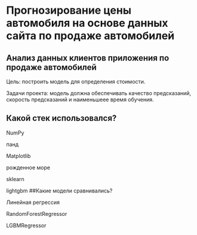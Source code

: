 #  Прогнозирование  цены автомобиля на основе  данных сайта  по продаже  автомобилей
## Анализ данных клиентов приложения по продаже автомобилей
Цель: построить модель для определения стоимости.

Задачи проекта: модель должна обеспечивать качество предсказаний, скорость предсказаний и наименьшеее время обучения.
## Какой стек использовался?
NumPy

панд

Matplotlib

рожденное море

sklearn

lightgbm
##Какие модели сравнивались?

Линейная регрессия

RandomForestRegressor

LGBMRegressor
